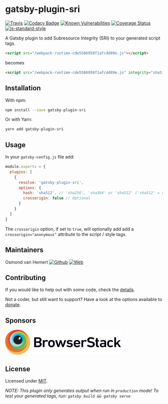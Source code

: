 # gatsby-plugin-sri

[![Travis](https://img.shields.io/travis/com/ovhemert/gatsby-plugin-sri.svg?branch=master&logo=travis)](https://travis-ci.com/ovhemert/gatsby-plugin-sri)
[![Codacy Badge](https://api.codacy.com/project/badge/Grade/3216215565884e7d9f4d5f298a0288a8)](https://www.codacy.com/app/ovhemert/gatsby-plugin-sri?utm_source=github.com&amp;utm_medium=referral&amp;utm_content=ovhemert/gatsby-plugin-sri&amp;utm_campaign=Badge_Grade)
[![Known Vulnerabilities](https://snyk.io/test/npm/gatsby-plugin-sri/badge.svg)](https://snyk.io/test/npm/gatsby-plugin-sri)
[![Coverage Status](https://coveralls.io/repos/github/ovhemert/gatsby-plugin-sri/badge.svg)](https://coveralls.io/github/ovhemert/gatsby-plugin-sri)
[![js-standard-style](https://img.shields.io/badge/code%20style-standard-brightgreen.svg?style=flat)](http://standardjs.com/)

A Gatsby plugin to add Subresource Integrity (SRI) to your generated script tags.

```html
<script src="/webpack-runtime-cde5506958f1afc4d89e.js"></script>
```
becomes
```html
<script src="/webpack-runtime-cde5506958f1afc4d89e.js" integrity="sha512-uxm8lZAnmLGO3hMOyYy7HFgEGJgDdXwZR+Pdyt2f3AKbgVZ706v9YyI4t9veKTirqfdLGvPVDsDkHEWmWsECRA=="></script>
```

## Installation

With npm:

```bash
npm install --save gatsby-plugin-sri
```

Or with Yarn:

```bash
yarn add gatsby-plugin-sri
```

## Usage

In your `gatsby-config.js` file add:

```javascript
module.exports = {
  plugins: [
    {
      resolve: 'gatsby-plugin-sri',
      options: {
        hash: 'sha512', // 'sha256', 'sha384' or 'sha512' ('sha512' = default)
        crossorigin: false // Optional
      }
    }
  ]
}
```

The `crossorigin` option, if set to `true`, will optionally add add a `crossorigin="anonymous"` attribute to the script / style tags.

## Maintainers

Osmond van Hemert
[![Github](https://img.shields.io/badge/-website.svg?style=social&logoColor=333&logo=github)](https://github.com/ovhemert)
[![Web](https://img.shields.io/badge/-website.svg?style=social&logoColor=333&logo=nextdoor)](https://ovhemert.dev)

## Contributing

If you would like to help out with some code, check the [details](./docs/CONTRIBUTING.md).

Not a coder, but still want to support? Have a look at the options available to [donate](https://ovhemert.dev/donate).

## Sponsors

[![BrowserStack](./docs/assets/browserstack-logo.svg)](https://www.browserstack.com/)

## License

Licensed under [MIT](./LICENSE).

_NOTE: This plugin only generates output when run in `production` mode! To test your generated tags, run: `gatsby build && gatsby serve`_

